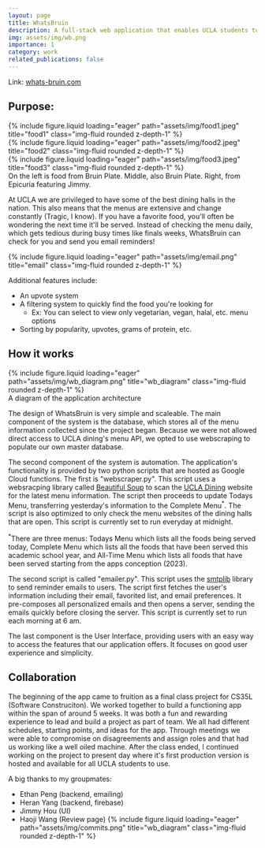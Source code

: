 ```yaml
---
layout: page
title: WhatsBruin
description: A full-stack web application that enables UCLA students to get the most out of their dining hall experience.
img: assets/img/wb.png
importance: 1
category: work
related_publications: false
---
```

Link: [whats-bruin.com](https://www.whats-bruin.com/)

## Purpose: 
<div class="row">
    <div class="col-sm mt-3 mt-md-0">
        {% include figure.liquid loading="eager" path="assets/img/food1.jpeg" title="food1" class="img-fluid rounded z-depth-1" %}
    </div>
    <div class="col-sm mt-3 mt-md-0">
        {% include figure.liquid loading="eager" path="assets/img/food2.jpeg" title="food2" class="img-fluid rounded z-depth-1" %}
    </div>
    <div class="col-sm mt-3 mt-md-0">
        {% include figure.liquid loading="eager" path="assets/img/food3.jpeg" title="food3" class="img-fluid rounded z-depth-1" %}
    </div>
</div>
<div class="caption">
    On the left is food from Bruin Plate. Middle, also Bruin Plate. Right, from Epicuria featuring Jimmy.
</div>

At UCLA we are privileged to have some of the best dining halls in the nation. This also means that the menus are extensive and change constantly (Tragic, I know). If you have a favorite food, you'll often be wondering the next time it'll be served. Instead of checking the menu daily, which gets tedious during busy times like finals weeks, WhatsBruin can check for you and send you email reminders!

<div class="row">
    <div class="col-sm mt-3 mt-md-0">
        {% include figure.liquid loading="eager" path="assets/img/email.png" title="email" class="img-fluid rounded z-depth-1" %}
    </div>
</div>

Additional features include:
- An upvote system
- A filtering system to quickly find the food you're looking for 
    - Ex: You can select to view only vegetarian, vegan, halal, etc. menu options
- Sorting by popularity, upvotes, grams of protein, etc.

## How it works
<div class="row">
    <div class="col-sm mt-3 mt-md-0">
        {% include figure.liquid loading="eager" path="assets/img/wb_diagram.png" title="wb_diagram" class="img-fluid rounded z-depth-1" %}
    </div>
</div>
<div class="caption">
    A diagram of the application architecture
</div>

The design of WhatsBruin is very simple and scaleable. The main component of the system is the database, which stores all of the menu information collected since the project began. Because we were not allowed direct access to UCLA dining's menu API, we opted to use webscraping to populate our own master database. 

The second component of the system is automation. The application's functionality is provided by two python scripts that are hosted as Google Cloud functions. The first is "webscraper.py". This script uses a websracping library called <a href="https://www.crummy.com/software/BeautifulSoup/bs4/doc/">Beautiful Soup</a> to scan the <a href="https://menu.dining.ucla.edu/Menus">UCLA Dining</a> website for the latest menu information. The script then proceeds to update Todays Menu, transferring yesterday's information to the Complete Menu<sup>*</sup>. The script is also optimized to only check the menu websites of the dining halls that are open. This script is currently set to run everyday at midnight.

<sup>*</sup>There are three menus: Todays Menu which lists all the foods being served today, Complete Menu which lists all the foods that have been served this academic school year, and All-Time Menu which lists all foods that have been served starting from the apps conception (2023).

The second script is called "emailer.py". This script uses the <a href="https://docs.python.org/3/library/smtplib.html">smtplib</a> library to send reminder emails to users. The script first fetches the user's information including their email, favorited list, and email preferences. It pre-composes all personalized emails and then opens a server, sending the emails quickly before closing the server. This script is currently set to run each morning at 6 am.

The last component is the User Interface, providing users with an easy way to access the features that our application offers. It focuses on good user experience and simplicity.

## Collaboration
The beginning of the app came to fruition as a final class project for CS35L (Software Construciton). We worked together to build a functioning app within the span of around 5 weeks. It was both a fun and rewarding experience to lead and build a project as part of team. We all had different schedules, starting points, and ideas for the app. Through meetings we were able to compromise on disagreements and assign roles and that had us working like a well oiled machine. After the class ended, I continued working on the project to present day where it's first production version is hosted and available for all UCLA students to use.

A big thanks to my groupmates:
- Ethan Peng (backend, emailing)
- Heran Yang (backend, firebase)
- Jimmy Hou (UI)
- Haoji Wang (Review page)
{% include figure.liquid loading="eager" path="assets/img/commits.png" title="wb_diagram" class="img-fluid rounded z-depth-1" %}






